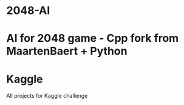 # 2048-AI
# AI for 2048 game - Cpp fork from MaartenBaert + Python 
# Kaggle
All projects for Kaggle challenge
